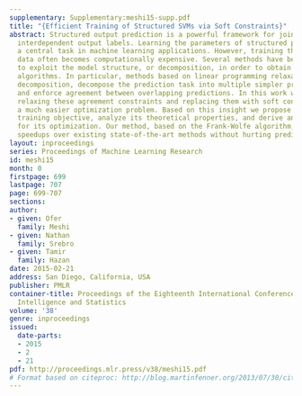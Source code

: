 ```yaml
---
supplementary: Supplementary:meshi15-supp.pdf
title: "{Efficient Training of Structured SVMs via Soft Constraints}"
abstract: Structured output prediction is a powerful framework for jointly predicting
  interdependent output labels. Learning the parameters of structured predictors is
  a central task in machine learning applications. However, training the model from
  data often becomes computationally expensive. Several methods have been proposed
  to exploit the model structure, or decomposition, in order to obtain efficient training
  algorithms. In particular, methods based on linear programming relaxation, or dual
  decomposition, decompose the prediction task into multiple simpler prediction tasks
  and enforce agreement between overlapping predictions. In this work we observe that
  relaxing these agreement constraints and replacing them with soft constraints yields
  a much easier optimization problem. Based on this insight we propose an alternative
  training objective, analyze its theoretical properties, and derive an algorithm
  for its optimization. Our method, based on the Frank-Wolfe algorithm, achieves significant
  speedups over existing state-of-the-art methods without hurting prediction accuracy.
layout: inproceedings
series: Proceedings of Machine Learning Research
id: meshi15
month: 0
firstpage: 699
lastpage: 707
page: 699-707
sections: 
author:
- given: Ofer
  family: Meshi
- given: Nathan
  family: Srebro
- given: Tamir
  family: Hazan
date: 2015-02-21
address: San Diego, California, USA
publisher: PMLR
container-title: Proceedings of the Eighteenth International Conference on Artificial
  Intelligence and Statistics
volume: '38'
genre: inproceedings
issued:
  date-parts:
  - 2015
  - 2
  - 21
pdf: http://proceedings.mlr.press/v38/meshi15.pdf
# Format based on citeproc: http://blog.martinfenner.org/2013/07/30/citeproc-yaml-for-bibliographies/
---
```


